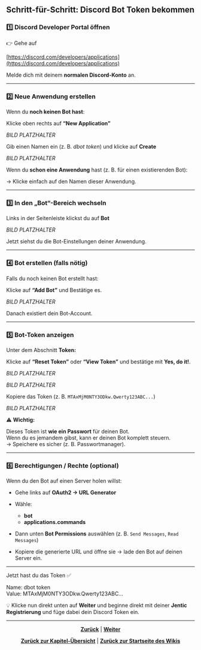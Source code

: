 ## Schritt-für-Schritt: Discord Bot Token bekommen

### 1️⃣ Discord Developer Portal öffnen

👉 Gehe auf

[https://discord.com/developers/applications](https://discord.com/developers/applications)

Melde dich mit deinem **normalen Discord-Konto** an.

---

### 2️⃣ Neue Anwendung erstellen

Wenn du **noch keinen Bot hast**:

Klicke oben rechts auf **“New Application”**

_BILD PLATZHALTER_

Gib einen Namen ein (z. B. *dbot token*) und klicke auf **Create**

_BILD PLATZHALTER_

Wenn du **schon eine Anwendung** hast (z. B. für einen existierenden Bot):

→ Klicke einfach auf den Namen dieser Anwendung.

---

### 3️⃣ In den „Bot“-Bereich wechseln

Links in der Seitenleiste klickst du auf **Bot**

_BILD PLATZHALTER_

Jetzt siehst du die Bot-Einstellungen deiner Anwendung.

---

### 4️⃣ Bot erstellen (falls nötig)

Falls du noch keinen Bot erstellt hast:

Klicke auf **“Add Bot”** und Bestätige es.

_BILD PLATZHALTER_

Danach existiert dein Bot-Account.

---

### 5️⃣ Bot-Token anzeigen

Unter dem Abschnitt **Token:**

Klicke auf **“Reset Token”** oder **“View Token”** und bestätige mit **Yes, do it!**.

_BILD PLATZHALTER_

_BILD PLATZHALTER_

Kopiere das Token (z. B. `MTAxMjM0NTY3ODkw.Qwerty123ABC...`)

_BILD PLATZHALTER_

⚠️ **Wichtig:**

Dieses Token ist **wie ein Passwort** für deinen Bot.  
Wenn du es jemandem gibst, kann er deinen Bot komplett steuern.  
→ Speichere es sicher (z. B. Passwortmanager).

---

### 6️⃣ Berechtigungen / Rechte (optional)

Wenn du den Bot auf einen Server holen willst:

- Gehe links auf **OAuth2 → URL Generator**
- Wähle:

  - **bot**
  - **applications.commands**

- Dann unten **Bot Permissions** auswählen (z. B. `Send Messages`, `Read Messages`)
- Kopiere die generierte URL und öffne sie → lade den Bot auf deinen Server ein.

---

Jetzt hast du das Token ✅

Name: dbot token<br>
Value: MTAxMjM0NTY3ODkw.Qwerty123ABC...

💡 Klicke nun direkt unten auf **Weiter** und beginne direkt mit deiner **Jentic Registrierung** und füge dabei dein Discord Token ein.

---

<p align="center">
<a href="/docs/04-tools/04-windsurf/01-ueberblick/02-api_anbindungen_und_externe_modelle/README.md"><strong>Zurück</strong></a> | 
<a href="/docs/04-tools/04-windsurf/01-ueberblick/02-api_anbindungen_und_externe_modelle/02-jentic/README.md"><strong>Weiter</strong></a>
</p>

<p align="center">
<a href="/docs/04-tools/04-windsurf/README.md/#dieses-thema-beinhaltet-folgende-kapitel"><strong>Zurück zur Kapitel-Übersicht</strong></a> | <a href="/docs/00-willkommen/README.md"><strong>Zurück zur Startseite des Wikis</strong></a>
</p>